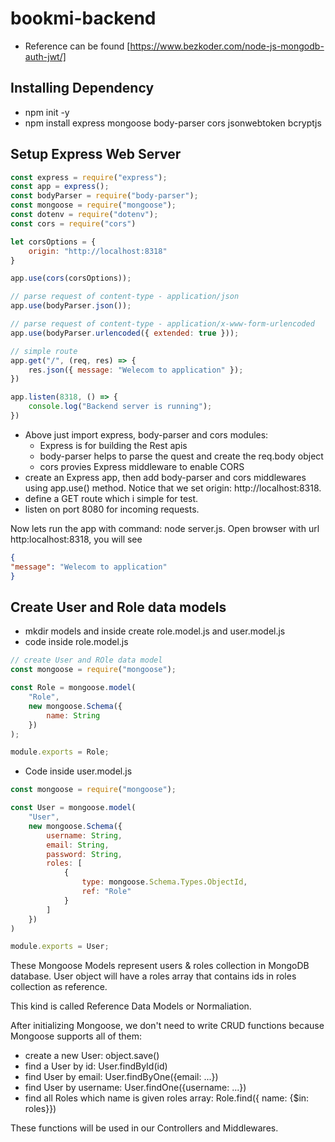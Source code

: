 # bookmi-backend
 - Reference can be found [https://www.bezkoder.com/node-js-mongodb-auth-jwt/]
## Installing Dependency
- npm init -y
- npm install express mongoose body-parser cors jsonwebtoken bcryptjs

## Setup Express Web Server
```js
const express = require("express");
const app = express();
const bodyParser = require("body-parser");
const mongoose = require("mongoose");
const dotenv = require("dotenv");
const cors = require("cors")

let corsOptions = {
    origin: "http://localhost:8318"
}

app.use(cors(corsOptions));

// parse request of content-type - application/json
app.use(bodyParser.json());

// parse request of content-type - application/x-www-form-urlencoded
app.use(bodyParser.urlencoded({ extended: true }));

// simple route
app.get("/", (req, res) => {
    res.json({ message: "Welecom to application" });
})

app.listen(8318, () => {
    console.log("Backend server is running");
})
```
- Above just import express, body-parser and cors modules: 
    - Express is for building the Rest apis
    - body-parser helps to parse the quest and create the req.body object
    - cors provies Express middleware to enable CORS
- create an Express app, then add body-parser and cors middlewares using app.use() method. Notice that we set origin: http://localhost:8318.
- define a GET route which i simple for test.
- listen on port 8080 for incoming requests.

Now lets run the app with command: node server.js.
Open browser with url http:localhost:8318, you will see
```json
{
"message": "Welecom to application"
}
```

## Create User and Role data models
- mkdir models and inside create role.model.js and user.model.js
- code inside role.model.js
```js 
// create User and ROle data model 
const mongoose = require("mongoose");

const Role = mongoose.model(
    "Role",
    new mongoose.Schema({
        name: String
    })
);

module.exports = Role;

```
- Code inside user.model.js
```js
const mongoose = require("mongoose");

const User = mongoose.model(
    "User",
    new mongoose.Schema({
        username: String,
        email: String,
        password: String,
        roles: [
            {
                type: mongoose.Schema.Types.ObjectId,
                ref: "Role"
            }
        ]
    })
)

module.exports = User;
```
These Mongoose Models represent users & roles collection in MongoDB database. User object will have a roles array that contains ids in roles collection as reference.

This kind is called Reference Data Models or Normaliation. 

After initializing Mongoose, we don't need to write CRUD functions because Mongoose supports all of them: 
- create a new User: object.save()
- find a User by id: User.findById(id)
- find User by email: User.findByOne({email: ...})
- find User by username: User.findOne({username: ...})
- find all Roles which name is given roles array: Role.find({ name: {$in: roles}})

These functions will be used in our Controllers and Middlewares. 
